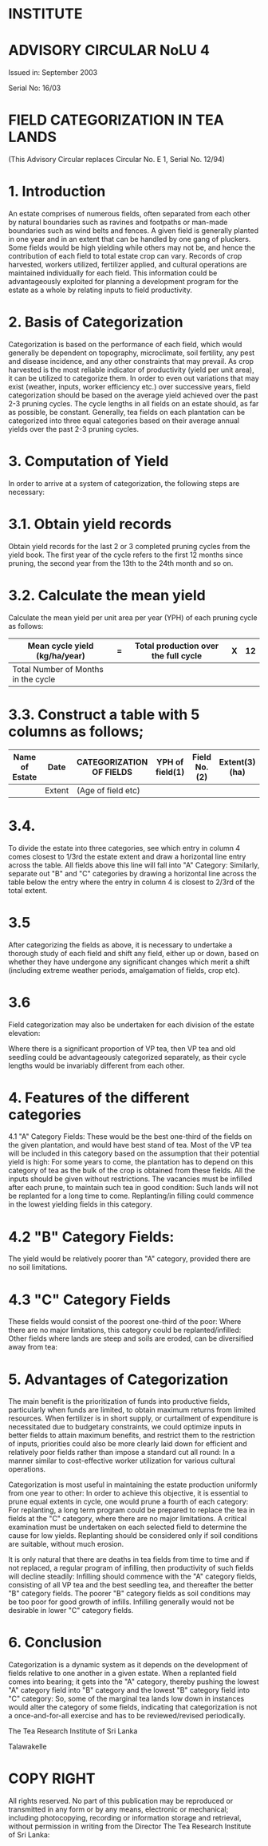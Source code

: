 # INSTITUTE

# ADVISORY CIRCULAR NoLU 4

Issued in: September 2003

Serial No: 16/03

# FIELD CATEGORIZATION IN TEA LANDS

(This Advisory Circular replaces Circular No. E 1, Serial No. 12/94)

# 1. Introduction

An estate comprises of numerous fields, often separated from each other by natural boundaries such as ravines and footpaths or man-made boundaries such as wind belts and fences. A given field is generally planted in one year and in an extent that can be handled by one gang of pluckers. Some fields would be high yielding while others may not be, and hence the contribution of each field to total estate crop can vary. Records of crop harvested, workers utilized, fertilizer applied, and cultural operations are maintained individually for each field. This information could be advantageously exploited for planning a development program for the estate as a whole by relating inputs to field productivity.

# 2. Basis of Categorization

Categorization is based on the performance of each field, which would generally be dependent on topography, microclimate, soil fertility, any pest and disease incidence, and any other constraints that may prevail. As crop harvested is the most reliable indicator of productivity (yield per unit area), it can be utilized to categorize them. In order to even out variations that may exist (weather, inputs, worker efficiency etc.) over successive years, field categorization should be based on the average yield achieved over the past 2-3 pruning cycles. The cycle lengths in all fields on an estate should, as far as possible, be constant. Generally, tea fields on each plantation can be categorized into three equal categories based on their average annual yields over the past 2-3 pruning cycles.

# 3. Computation of Yield

In order to arrive at a system of categorization, the following steps are necessary:

# 3.1. Obtain yield records

Obtain yield records for the last 2 or 3 completed pruning cycles from the yield book. The first year of the cycle refers to the first 12 months since pruning, the second year from the 13th to the 24th month and so on.

# 3.2. Calculate the mean yield

Calculate the mean yield per unit area per year (YPH) of each pruning cycle as follows:

|Mean cycle yield (kg/ha/year)|=|Total production over the full cycle|X|12|
|---|---|---|---|---|
|Total Number of Months in the cycle| | | | |
# 3.3. Construct a table with 5 columns as follows;

|Name of Estate|Date|CATEGORIZATION OF FIELDS|YPH of field(1)|Field No.(2)|Extent(3) (ha)|Cumulative(4)|Remarks(5)|
|---|---|---|---|---|---|---|---|
| |Extent|(Age of field etc)| | | | | |

# 3.4.

To divide the estate into three categories, see which entry in column 4 comes closest to 1/3rd the estate extent and draw a horizontal line entry across the table. All fields above this line will fall into "A" Category: Similarly, separate out "B" and "C" categories by drawing a horizontal line across the table below the entry where the entry in column 4 is closest to 2/3rd of the total extent.

# 3.5

After categorizing the fields as above, it is necessary to undertake a thorough study of each field and shift any field, either up or down, based on whether they have undergone any significant changes which merit a shift (including extreme weather periods, amalgamation of fields, crop etc).

# 3.6

Field categorization may also be undertaken for each division of the estate elevation:

Where there is a significant proportion of VP tea, then VP tea and old seedling could be advantageously categorized separately, as their cycle lengths would be invariably different from each other.

# 4. Features of the different categories

4.1 "A" Category Fields: These would be the best one-third of the fields on the given plantation, and would have best stand of tea. Most of the VP tea will be included in this category based on the assumption that their potential yield is high: For some years to come, the plantation has to depend on this category of tea as the bulk of the crop is obtained from these fields. All the inputs should be given without restrictions. The vacancies must be infilled after each prune, to maintain such tea in good condition: Such lands will not be replanted for a long time to come. Replanting/in filling could commence in the lowest yielding fields in this category.

# 4.2 "B" Category Fields:

The yield would be relatively poorer than "A" category, provided there are no soil limitations.
# 4.3 "C" Category Fields

These fields would consist of the poorest one-third of the poor: Where there are no major limitations, this category could be replanted/infilled: Other fields where lands are steep and soils are eroded, can be diversified away from tea:

# 5. Advantages of Categorization

The main benefit is the prioritization of funds into productive fields, particularly when funds are limited, to obtain maximum returns from limited resources. When fertilizer is in short supply, or curtailment of expenditure is necessitated due to budgetary constraints, we could optimize inputs in better fields to attain maximum benefits, and restrict them to the restriction of inputs, priorities could also be more clearly laid down for efficient and relatively poor fields rather than impose a standard cut all round: In a manner similar to cost-effective worker utilization for various cultural operations.

Categorization is most useful in maintaining the estate production uniformly from one year to other: In order to achieve this objective, it is essential to prune equal extents in cycle, one would prune a fourth of each category: For replanting, a long term program could be prepared to replace the tea in fields at the "C" category, where there are no major limitations. A critical examination must be undertaken on each selected field to determine the cause for low yields. Replanting should be considered only if soil conditions are suitable, without much erosion.

It is only natural that there are deaths in tea fields from time to time and if not replaced, a regular program of infilling, then productivity of such fields will decline steadily: Infilling should commence with the "A" category fields, consisting of all VP tea and the best seedling tea, and thereafter the better "B" category fields. The poorer "B" category fields as soil conditions may be too poor for good growth of infills. Infilling generally would not be desirable in lower "C" category fields.

# 6. Conclusion

Categorization is a dynamic system as it depends on the development of fields relative to one another in a given estate. When a replanted field comes into bearing; it gets into the "A" category, thereby pushing the lowest "A" category field into "B" category and the lowest "B" category field into "C" category: So, some of the marginal tea lands low down in instances would alter the category of some fields, indicating that categorization is not a once-and-for-all exercise and has to be reviewed/revised periodically.

The Tea Research Institute of Sri Lanka

Talawakelle

# COPY RIGHT

All rights reserved. No part of this publication may be reproduced or transmitted in any form or by any means, electronic or mechanical; including photocopying, recording or information storage and retrieval, without permission in writing from the Director The Tea Research Institute of Sri Lanka: